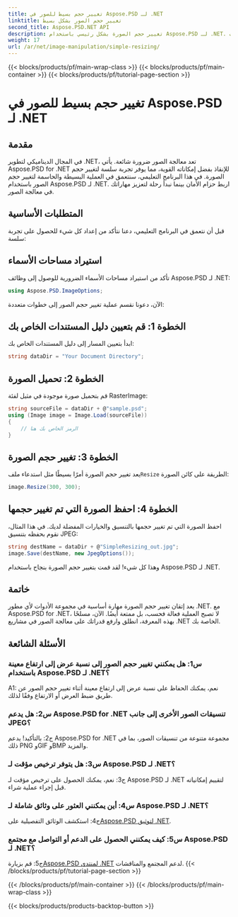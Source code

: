 ```yaml
---
title: تغيير حجم بسيط للصور في Aspose.PSD لـ .NET
linktitle: تغيير حجم الصور بشكل بسيط
second_title: Aspose.PSD.NET API
description: تغيير حجم الصورة بشكل رئيسي باستخدام Aspose.PSD لـ .NET. فعالة، سلسة، وقوية. ارفع مستوى مشروعات .NET الخاصة بك دون عناء.
weight: 17
url: /ar/net/image-manipulation/simple-resizing/
---
```


{{< blocks/products/pf/main-wrap-class >}}
{{< blocks/products/pf/main-container >}}
{{< blocks/products/pf/tutorial-page-section >}}

# تغيير حجم بسيط للصور في Aspose.PSD لـ .NET

## مقدمة

في المجال الديناميكي لتطوير .NET، تعد معالجة الصور ضرورة شائعة. يأتي Aspose.PSD for .NET للإنقاذ بفضل إمكاناته القوية، مما يوفر تجربة سلسة لتغيير حجم الصورة. في هذا البرنامج التعليمي، سنتعمق في العملية البسيطة والحاسمة لتغيير حجم الصور باستخدام Aspose.PSD لـ .NET. اربط حزام الأمان بينما نبدأ رحلة لتعزيز مهاراتك في معالجة الصور.

## المتطلبات الأساسية

قبل أن نتعمق في البرنامج التعليمي، دعنا نتأكد من إعداد كل شيء للحصول على تجربة سلسة:

## استيراد مساحات الأسماء

تأكد من استيراد مساحات الأسماء الضرورية للوصول إلى وظائف Aspose.PSD لـ .NET:

```csharp
using Aspose.PSD.ImageOptions;
```

الآن، دعونا نقسم عملية تغيير حجم الصور إلى خطوات متعددة:

## الخطوة 1: قم بتعيين دليل المستندات الخاص بك

ابدأ بتعيين المسار إلى دليل المستندات الخاص بك:

```csharp
string dataDir = "Your Document Directory";
```

## الخطوة 2: تحميل الصورة

قم بتحميل صورة موجودة في مثيل لفئة RasterImage:

```csharp
string sourceFile = dataDir + @"sample.psd";
using (Image image = Image.Load(sourceFile))
{
    // الرمز الخاص بك هنا
}
```

## الخطوة 3: تغيير حجم الصورة

 يعد تغيير حجم الصورة أمرًا بسيطًا مثل استدعاء ملف`Resize` الطريقة على كائن الصورة:

```csharp
image.Resize(300, 300);
```

## الخطوة 4: احفظ الصورة التي تم تغيير حجمها

احفظ الصورة التي تم تغيير حجمها بالتنسيق والخيارات المفضلة لديك. في هذا المثال، نقوم بحفظه بتنسيق JPEG:

```csharp
string destName = dataDir + @"SimpleResizing_out.jpg";
image.Save(destName, new JpegOptions());
```

وهذا كل شيء! لقد قمت بتغيير حجم الصورة بنجاح باستخدام Aspose.PSD لـ .NET.

## خاتمة

يعد إتقان تغيير حجم الصورة مهارة أساسية في مجموعة الأدوات لأي مطور .NET. مع Aspose.PSD for .NET، لا تصبح العملية فعالة فحسب، بل ممتعة أيضًا. الآن، مسلحًا بهذه المعرفة، انطلق وارفع قدراتك على معالجة الصور في مشاريع .NET الخاصة بك.

## الأسئلة الشائعة

### س1: هل يمكنني تغيير حجم الصور إلى نسبة عرض إلى ارتفاع معينة باستخدام Aspose.PSD لـ .NET؟

A1: نعم، يمكنك الحفاظ على نسبة عرض إلى ارتفاع معينة أثناء تغيير حجم الصور عن طريق ضبط العرض أو الارتفاع وفقًا لذلك.

### س2: هل يدعم Aspose.PSD for .NET تنسيقات الصور الأخرى إلى جانب JPEG؟

ج2: بالتأكيد! يدعم Aspose.PSD for .NET مجموعة متنوعة من تنسيقات الصور، بما في ذلك PNG وGIF وBMP والمزيد.

### س3: هل يتوفر ترخيص مؤقت لـ Aspose.PSD لـ .NET؟

ج3: نعم، يمكنك الحصول على ترخيص مؤقت لـ Aspose.PSD لـ .NET لتقييم إمكانياته قبل إجراء عملية شراء.

### س4: أين يمكنني العثور على وثائق شاملة لـ Aspose.PSD لـ .NET؟

 ج4: استكشف الوثائق التفصيلية على[Aspose.PSD لتوثيق .NET](https://reference.aspose.com/psd/net/).

### س5: كيف يمكنني الحصول على الدعم أو التواصل مع مجتمع Aspose.PSD لـ .NET؟

 ج5: قم بزيارة[Aspose.PSD لمنتدى .NET](https://forum.aspose.com/c/psd/34) لدعم المجتمع والمناقشات.
{{< /blocks/products/pf/tutorial-page-section >}}

{{< /blocks/products/pf/main-container >}}
{{< /blocks/products/pf/main-wrap-class >}}

{{< blocks/products/products-backtop-button >}}
